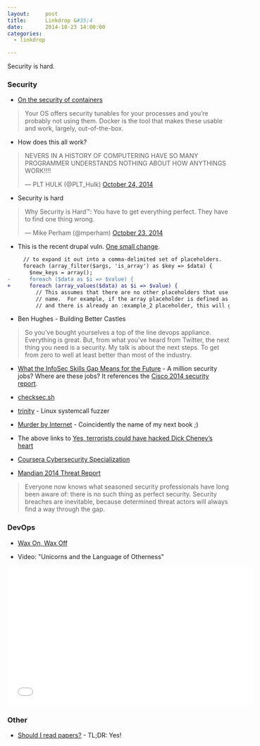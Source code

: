 ```yaml
---
layout:     post
title:      Linkdrop &#35;4
date:       2014-10-23 14:00:00
categories:
  - linkdrop

---
```


Security is hard.

<!-- more -->

### Security

* [On the security of containers](https://medium.com/@ewindisch/on-the-security-of-containers-2c60ffe25a9e)
> Your OS offers security tunables for your processes and you’re probably not using them. Docker is the tool that makes these usable and work, largely, out-of-the-box.

* How does this all work?
<blockquote class="twitter-tweet" lang="en"><p>NEVERS IN A HISTORY OF COMPUTERING HAVE SO MANY PROGRAMMER UNDERSTANDS NOTHING ABOUT HOW ANYTHINGS WORK!!!!</p>&mdash; PLT HULK (@PLT_Hulk) <a href="https://twitter.com/PLT_Hulk/status/525618865154572288">October 24, 2014</a></blockquote>
<script async src="//platform.twitter.com/widgets.js" charset="utf-8"></script>

* Security is hard
<blockquote class="twitter-tweet" lang="en"><p>Why Security is Hard™: You have to get everything perfect. They have to find one thing wrong.</p>&mdash; Mike Perham (@mperham) <a href="https://twitter.com/mperham/status/525385361435140097">October 23, 2014</a></blockquote>
<script async src="//platform.twitter.com/widgets.js" charset="utf-8"></script>

* This is the recent drupal vuln. [One small change](https://github.com/drupal/drupal/commit/26a7752c34321fd9cb889308f507ca6bdb777f08).

```diff
     // to expand it out into a comma-delimited set of placeholders.
     foreach (array_filter($args, 'is_array') as $key => $data) {
       $new_keys = array();
-      foreach ($data as $i => $value) {
+      foreach (array_values($data) as $i => $value) {
         // This assumes that there are no other placeholders that use the same
         // name.  For example, if the array placeholder is defined as :example
         // and there is already an :example_2 placeholder, this will generate
```

* Ben Hughes - Building Better Castles
>So you've bought yourselves a top of the line devops appliance. Everything is great. But, from what you've heard from Twitter, the next thing you need is a security. My talk is about the next steps. To get from zero to well at least better than most of the industry.
<script async class="speakerdeck-embed" data-id="5185fe303cca0132e34146bf73afd760" data-ratio="1.77777777777778" src="//speakerdeck.com/assets/embed.js"></script>

* [What the InfoSec Skills Gap Means for the Future](http://blog.whitehatsec.com/what-the-infosec-skills-gap-means-for-the-future/) - A million security jobs? Where are these jobs? It references the [Cisco 2014 security report](http://www.cisco.com/web/offer/gist_ty2_asset/Cisco_2014_ASR.pdf).

* [checksec.sh](http://www.trapkit.de/tools/checksec.html)

* [trinity](http://codemonkey.org.uk/projects/trinity/) - Linux systemcall fuzzer

* [Murder by Internet](http://internetidentity.com/press-release/200/) - Coincidently the name of my next book ;)

* The above links to [Yes, terrorists could have hacked Dick Cheney’s heart](http://www.washingtonpost.com/blogs/the-switch/wp/2013/10/21/yes-terrorists-could-have-hacked-dick-cheneys-heart/)

* [Coursera Cybersecurity Specialization](https://www.coursera.org/specialization/cybersecurity/7?utm_medium=courseDescripTop)

* [Mandian 2014 Threat Report](https://dl.mandiant.com/EE/library/WP_M-Trends2014_140409.pdf)
> Everyone now knows what seasoned security professionals have long been aware of: there is no such thing as perfect security. Security breaches are inevitable, because determined threat actors will always find a way through the gap.

### DevOps

* [Wax On, Wax Off](http://goatcan.wordpress.com/2014/10/21/wax-on-wax-off/)

* Video: "Unicorns and the Language of Otherness"
<iframe width="560" height="315" src="//www.youtube.com/embed/Gi5EkmWi3VQ" frameborder="0" allowfullscreen></iframe>

### Other

* [Should I read papers?](http://michaelrbernste.in/2014/10/21/should-i-read-papers.html) - TL;DR: Yes!
